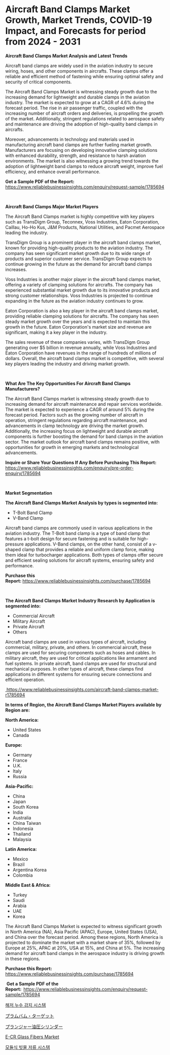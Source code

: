 <p><h1>Aircraft Band Clamps Market Growth, Market Trends, COVID-19 Impact, and Forecasts for period from 2024 - 2031</h1></p><p><strong>Aircraft Band Clamps Market Analysis and Latest Trends</strong></p>
<p><p>Aircraft band clamps are widely used in the aviation industry to secure wiring, hoses, and other components in aircrafts. These clamps offer a reliable and efficient method of fastening while ensuring optimal safety and security of critical components. </p><p>The Aircraft Band Clamps Market is witnessing steady growth due to the increasing demand for lightweight and durable clamps in the aviation industry. The market is expected to grow at a CAGR of 4.6% during the forecast period. The rise in air passenger traffic, coupled with the increasing number of aircraft orders and deliveries, is propelling the growth of the market. Additionally, stringent regulations related to aerospace safety and maintenance are driving the adoption of high-quality band clamps in aircrafts.</p><p>Moreover, advancements in technology and materials used in manufacturing aircraft band clamps are further fueling market growth. Manufacturers are focusing on developing innovative clamping solutions with enhanced durability, strength, and resistance to harsh aviation environments. The market is also witnessing a growing trend towards the adoption of lightweight band clamps to reduce aircraft weight, improve fuel efficiency, and enhance overall performance.</p></p>
<p><strong>Get a Sample PDF of the Report:&nbsp;</strong> <a href="https://www.reliablebusinessinsights.com/enquiry/request-sample/1785694">https://www.reliablebusinessinsights.com/enquiry/request-sample/1785694</a></p>
<p>&nbsp;</p>
<p><strong>Aircraft Band Clamps Major Market Players</strong></p>
<p><p>The Aircraft Band Clamps market is highly competitive with key players such as TransDigm Group, Teconnex, Voss Industries, Eaton Corporation, Caillau, Ho-Ho Kus, J&M Products, National Utilities, and Pacmet Aerospace leading the industry. </p><p>TransDigm Group is a prominent player in the aircraft band clamps market, known for providing high-quality products to the aviation industry. The company has seen significant market growth due to its wide range of products and superior customer service. TransDigm Group expects to continue growing in the future as the demand for aircraft band clamps increases.</p><p>Voss Industries is another major player in the aircraft band clamps market, offering a variety of clamping solutions for aircrafts. The company has experienced substantial market growth due to its innovative products and strong customer relationships. Voss Industries is projected to continue expanding in the future as the aviation industry continues to grow.</p><p>Eaton Corporation is also a key player in the aircraft band clamps market, providing reliable clamping solutions for aircrafts. The company has seen steady market growth over the years and is expected to maintain this growth in the future. Eaton Corporation's market size and revenue are significant, making it a key player in the industry.</p><p>The sales revenue of these companies varies, with TransDigm Group generating over $5 billion in revenue annually, while Voss Industries and Eaton Corporation have revenues in the range of hundreds of millions of dollars. Overall, the aircraft band clamps market is competitive, with several key players leading the industry and driving market growth.</p></p>
<p>&nbsp;</p>
<p><strong>What Are The Key Opportunities For Aircraft Band Clamps Manufacturers?</strong></p>
<p><p>The Aircraft Band Clamps market is witnessing steady growth due to increasing demand for aircraft maintenance and repair services worldwide. The market is expected to experience a CAGR of around 5% during the forecast period. Factors such as the growing number of aircraft in operation, stringent regulations regarding aircraft maintenance, and advancements in clamp technology are driving the market growth. Additionally, the increasing focus on lightweight and durable aircraft components is further boosting the demand for band clamps in the aviation sector. The market outlook for aircraft band clamps remains positive, with opportunities for growth in emerging markets and technological advancements.</p></p>
<p><strong>Inquire or Share Your Questions If Any Before Purchasing This Report:</strong> <a href="https://www.reliablebusinessinsights.com/enquiry/pre-order-enquiry/1785694">https://www.reliablebusinessinsights.com/enquiry/pre-order-enquiry/1785694</a></p>
<p>&nbsp;</p>
<p><strong>Market Segmentation</strong></p>
<p><strong>The Aircraft Band Clamps Market Analysis by types is segmented into:</strong></p>
<p><ul><li>T-Bolt Band Clamp</li><li>V-Band Clamp</li></ul></p>
<p><p>Aircraft band clamps are commonly used in various applications in the aviation industry. The T-Bolt band clamp is a type of band clamp that features a t-bolt design for secure fastening and is suitable for high-pressure applications. V-Band clamps, on the other hand, consist of a v-shaped clamp that provides a reliable and uniform clamp force, making them ideal for turbocharger applications. Both types of clamps offer secure and efficient sealing solutions for aircraft systems, ensuring safety and performance.</p></p>
<p><strong>Purchase this Report:&nbsp;</strong><a href="https://www.reliablebusinessinsights.com/purchase/1785694">https://www.reliablebusinessinsights.com/purchase/1785694</a></p>
<p>&nbsp;</p>
<p><strong>The Aircraft Band Clamps Market Industry Research by Application is segmented into:</strong></p>
<p><ul><li>Commercial Aircraft</li><li>Military Aircraft</li><li>Private Aircraft</li><li>Others</li></ul></p>
<p><p>Aircraft band clamps are used in various types of aircraft, including commercial, military, private, and others. In commercial aircraft, these clamps are used for securing components such as hoses and cables. In military aircraft, they are used for critical applications like armament and fuel systems. In private aircraft, band clamps are used for structural and mechanical purposes. In other types of aircraft, these clamps find applications in different systems for ensuring secure connections and efficient operation.</p></p>
<p><a href="https://www.reliablebusinessinsights.com/aircraft-band-clamps-market-r1785694">&nbsp;https://www.reliablebusinessinsights.com/aircraft-band-clamps-market-r1785694</a></p>
<p><strong>In terms of Region, the Aircraft Band Clamps Market Players available by Region are:</strong></p>
<p>
    <p> <strong> North America: </strong>
        <ul>
            <li>United States</li>
            <li>Canada</li>
        </ul>
        </p> 
    <p> <strong> Europe: </strong>
        <ul>
            <li>Germany</li>
            <li>France</li>
            <li>U.K.</li>
            <li>Italy</li>
            <li>Russia</li>
        </ul>
        </p> 
    <p> <strong> Asia-Pacific: </strong>
        <ul>
            <li>China</li>
            <li>Japan</li>
            <li>South Korea</li>
            <li>India</li>
            <li>Australia</li>
            <li>China Taiwan</li>
            <li>Indonesia</li>
            <li>Thailand</li>
            <li>Malaysia</li>
        </ul>
        </p> 
    <p> <strong> Latin America: </strong>
        <ul>
            <li>Mexico</li>
            <li>Brazil</li>
            <li>Argentina Korea</li>
            <li>Colombia</li>
        </ul>
        </p> 
    <p> <strong> Middle East & Africa: </strong>
        <ul>
            <li>Turkey</li>
            <li>Saudi</li>
            <li>Arabia</li>
            <li>UAE</li>
            <li>Korea</li>
        </ul>
    </p>
    </p>
<p><p>The Aircraft Band Clamps Market is expected to witness significant growth in North America (NA), Asia Pacific (APAC), Europe, United States (USA), and China over the forecast period. Among these regions, North America is projected to dominate the market with a market share of 35%, followed by Europe at 25%, APAC at 20%, USA at 15%, and China at 5%. The increasing demand for aircraft band clamps in the aerospace industry is driving growth in these regions.</p></p>
<p><strong>Purchase this Report: </strong><a href="https://www.reliablebusinessinsights.com/purchase/1785694">https://www.reliablebusinessinsights.com/purchase/1785694</a></p>
<p>&nbsp;<strong>Get a Sample PDF of the Report:&nbsp;&nbsp;</strong><a href="https://www.reliablebusinessinsights.com/enquiry/request-sample/1785694">https://www.reliablebusinessinsights.com/enquiry/request-sample/1785694</a></p>
<p><strong></strong></p>
<p><p><a href="https://github.com/bunxhcci35271755/Market-Research-Report-List-2/blob/main/784660198837.md">해저 누수 감지 시스템</a></p><p><a href="https://github.com/RaeJenkins1952/Market-Research-Report-List-1/blob/main/7592024105118.md">プラムバム・ターゲット</a></p><p><a href="https://github.com/TysonKub/Market-Research-Report-List-1/blob/main/7898312105119.md">プランジャー油圧シリンダー</a></p><p><a href="https://github.com/Sinjinluong3e0awx2m195k76/Market-Research-Report-List-2/blob/main/e-cr-glass-fibers-market.md">E-CR Glass Fibers Market</a></p><p><a href="https://github.com/fredrickeglers/Market-Research-Report-List-2/blob/main/754740098838.md">모듈식 빗물 저류 시스템</a></p></p>